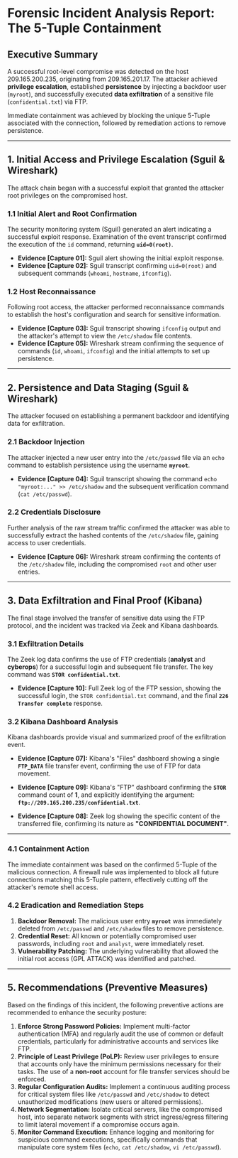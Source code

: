 # Forensic Incident Analysis Report: The 5-Tuple Containment

## Executive Summary  

A successful root-level compromise was detected on the host 209.165.200.235, originating from 209.165.201.17. The attacker achieved **privilege escalation**, established **persistence** by injecting a backdoor user (`myroot`), and successfully executed **data exfiltration** of a sensitive file (`confidential.txt`) via FTP.

Immediate containment was achieved by blocking the unique 5-Tuple associated with the connection, followed by remediation actions to remove persistence.

---

## 1. Initial Access and Privilege Escalation (Sguil & Wireshark)

The attack chain began with a successful exploit that granted the attacker root privileges on the compromised host.

### 1.1 Initial Alert and Root Confirmation

The security monitoring system (Sguil) generated an alert indicating a successful exploit response. Examination of the event transcript confirmed the execution of the `id` command, returning **`uid=0(root)`**.

* **Evidence [Capture 01]:** Sguil alert showing the initial exploit response.
* **Evidence [Capture 02]:** Sguil transcript confirming `uid=0(root)` and subsequent commands (`whoami`, `hostname`, `ifconfig`).

### 1.2 Host Reconnaissance

Following root access, the attacker performed reconnaissance commands to establish the host's configuration and search for sensitive information.

* **Evidence [Capture 03]:** Sguil transcript showing `ifconfig` output and the attacker's attempt to view the `/etc/shadow` file contents.
* **Evidence [Capture 05]:** Wireshark stream confirming the sequence of commands (`id`, `whoami`, `ifconfig`) and the initial attempts to set up persistence.

---

## 2. Persistence and Data Staging (Sguil & Wireshark)

The attacker focused on establishing a permanent backdoor and identifying data for exfiltration.

### 2.1 Backdoor Injection

The attacker injected a new user entry into the `/etc/passwd` file via an `echo` command to establish persistence using the username **`myroot`**.

* **Evidence [Capture 04]:** Sguil transcript showing the command `echo "myroot:..." >> /etc/shadow` and the subsequent verification command (`cat /etc/passwd`).

### 2.2 Credentials Disclosure

Further analysis of the raw stream traffic confirmed the attacker was able to successfully extract the hashed contents of the `/etc/shadow` file, gaining access to user credentials.

* **Evidence [Capture 06]:** Wireshark stream confirming the contents of the `/etc/shadow` file, including the compromised `root` and other user entries.

---

## 3. Data Exfiltration and Final Proof (Kibana)

The final stage involved the transfer of sensitive data using the FTP protocol, and the incident was tracked via Zeek and Kibana dashboards.

### 3.1 Exfiltration Details

The Zeek log data confirms the use of FTP credentials (**analyst** and **cyberops**) for a successful login and subsequent file transfer. The key command was **`STOR confidential.txt`**.

* **Evidence [Capture 10]:** Full Zeek log of the FTP session, showing the successful login, the `STOR confidential.txt` command, and the final **`226 Transfer complete`** response.

### 3.2 Kibana Dashboard Analysis

Kibana dashboards provide visual and summarized proof of the exfiltration event.

* **Evidence [Capture 07]:** Kibana's "Files" dashboard showing a single **`FTP_DATA`** file transfer event, confirming the use of FTP for data movement.
* **Evidence [Capture 09]:** Kibana's "FTP" dashboard confirming the **`STOR`** command count of **1**, and explicitly identifying the argument: **`ftp://209.165.200.235/confidential.txt`**.

* **Evidence [Capture 08]:** Zeek log showing the specific content of the transferred file, confirming its nature as **"CONFIDENTIAL DOCUMENT"**.

---

### 4.1 Containment Action
The immediate containment was based on the confirmed 5-Tuple of the malicious connection. A firewall rule was implemented to block all future connections matching this 5-Tuple pattern, effectively cutting off the attacker's remote shell access.

### 4.2 Eradication and Remediation Steps
1.  **Backdoor Removal:** The malicious user entry **`myroot`** was immediately deleted from `/etc/passwd` and `/etc/shadow` files to remove persistence.
2.  **Credential Reset:** All known or potentially compromised user passwords, including `root` and `analyst`, were immediately reset.
3.  **Vulnerability Patching:** The underlying vulnerability that allowed the initial root access (GPL ATTACK) was identified and patched.

---

## 5. Recommendations (Preventive Measures)

Based on the findings of this incident, the following preventive actions are recommended to enhance the security posture:

1.  **Enforce Strong Password Policies:** Implement multi-factor authentication (MFA) and regularly audit the use of common or default credentials, particularly for administrative accounts and services like FTP.
2.  **Principle of Least Privilege (PoLP):** Review user privileges to ensure that accounts only have the minimum permissions necessary for their tasks. The use of a **non-root** account for file transfer services should be enforced.
3.  **Regular Configuration Audits:** Implement a continuous auditing process for critical system files like `/etc/passwd` and `/etc/shadow` to detect unauthorized modifications (new users or altered permissions).
4.  **Network Segmentation:** Isolate critical servers, like the compromised host, into separate network segments with strict ingress/egress filtering to limit lateral movement if a compromise occurs again.
5.  **Monitor Command Execution:** Enhance logging and monitoring for suspicious command executions, specifically commands that manipulate core system files (`echo`, `cat /etc/shadow`, `vi /etc/passwd`).
